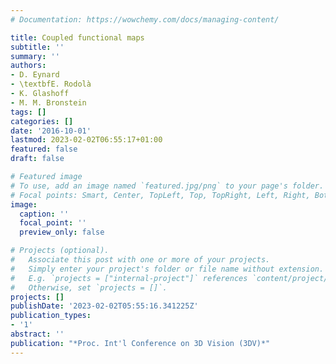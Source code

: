 ```yaml
---
# Documentation: https://wowchemy.com/docs/managing-content/

title: Coupled functional maps
subtitle: ''
summary: ''
authors:
- D. Eynard
- \textbfE. Rodolà
- K. Glashoff
- M. M. Bronstein
tags: []
categories: []
date: '2016-10-01'
lastmod: 2023-02-02T06:55:17+01:00
featured: false
draft: false

# Featured image
# To use, add an image named `featured.jpg/png` to your page's folder.
# Focal points: Smart, Center, TopLeft, Top, TopRight, Left, Right, BottomLeft, Bottom, BottomRight.
image:
  caption: ''
  focal_point: ''
  preview_only: false

# Projects (optional).
#   Associate this post with one or more of your projects.
#   Simply enter your project's folder or file name without extension.
#   E.g. `projects = ["internal-project"]` references `content/project/deep-learning/index.md`.
#   Otherwise, set `projects = []`.
projects: []
publishDate: '2023-02-02T05:55:16.341225Z'
publication_types:
- '1'
abstract: ''
publication: "*Proc. Int'l Conference on 3D Vision (3DV)*"
---
```

